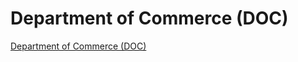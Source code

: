 # Department of Commerce (DOC)

[Department of Commerce (DOC)](https://www.section508.gov/manage/section-508-assessment/2024/appendix-c-entity-summary/?id=DOC)
